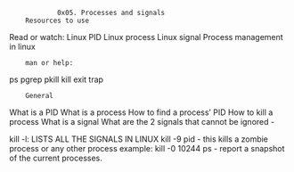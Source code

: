 				0x05. Processes and signals
		Resources to use
Read or watch:
Linux PID
Linux process
Linux signal
Process management in linux

		man or help:
ps
pgrep
pkill
kill
exit
trap

		General
What is a PID
What is a process
How to find a process’ PID
How to kill a process
What is a signal
What are the 2 signals that cannot be ignored -  


kill -l: LISTS ALL THE SIGNALS IN LINUX
kill -9 pid - this kills a zombie process or any other process
example: kill -0 10244
ps - report a snapshot of the current processes.

